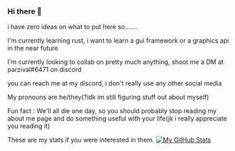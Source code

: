 ### Hi there 👋
i have zero ideas on what to put here so.......

I'm currently learning rust, i want to learn a gui framework or a graphics api in the near future

I'm currently looking to collab on pretty much anything, shoot me a DM at parzival#6471 on discord

you can reach me at my discord, i don't really use any other social media

My pronouns are he/they(?idk im still figuring stuff out about myself)

Fun fact : We'll all die one day, so you should probably stop reading my about me page and do something useful with your life(jk i really appreciate you reading it)

These are my stats if you were interested in them.
[![My GitHub Stats](https://github-readme-stats.vercel.app/api/?username=SuKiN-a&count_private=true&theme=tokyonight&showicons=true)]()

<!--
**SuKiN-a/SuKiN-a** is a ✨ _special_ ✨ repository because its `README.md` (this file) appears on your GitHub profile.

Here are some ideas to get you started:

- 🔭 I’m currently working on ...
- 🌱 I’m currently learning ...
- 👯 I’m looking to collaborate on ...
- 🤔 I’m looking for help with ...
- 💬 Ask me about ...
- 📫 How to reach me: ...
- 😄 Pronouns: ...
- ⚡ Fun fact: ...
-->
